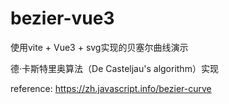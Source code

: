 # bezier-vue3
使用vite + Vue3 + svg实现的贝塞尔曲线演示

德·卡斯特里奥算法（De Casteljau's algorithm）实现

reference: https://zh.javascript.info/bezier-curve
